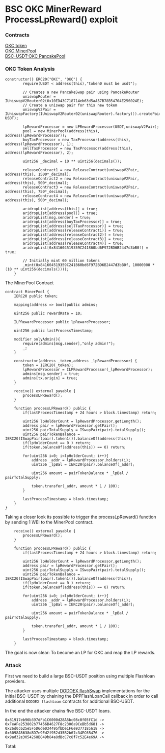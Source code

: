 # BSC OKC MinerReward ProcessLpReward() exploit

### Contracts
[OKC token](https://bscscan.com/address/0xabba891c633fb27f8aa656ea6244dedb15153fe0#code)    
[OKC MinerPool](https://bscscan.com/address/0x36016C4F0E0177861E6377f73C380c70138E13EE#code)  
[BSC-USDT:OKC PancakePool](https://bscscan.com/address/0x9cc7283d8f8b92654e6097aca2acb9655fd5ed96#code)

### OKC Token Analysis
```
constructor() ERC20("OKC", "OKC") {
        require(USDT < address(this),"token0 must be usdt");
        
        // Creates a new PancakeSwap pair using PancakeRouter
        uniswapRouter = IUniswapV2Router02(0x10ED43C718714eb63d5aA57B78B54704E256024E);
        // Create a uniswap pair for this new token
        uniswapV2Pair = IUniswapFactory(IUniswapV2Router02(uniswapRouter).factory()).createPair(address(this), USDT);

        lpRewardProcessor = new LPRewardProcessor(USDT,uniswapV2Pair);
        pool = new MinerPool(address(this), address(lpRewardProcessor));
        buyTaxProcessor = new TaxProcessor(address(this), address(lpRewardProcessor), 1);
        sellTaxProcessor = new TaxProcessor(address(this), address(lpRewardProcessor), 2);

        uint256 _decimal = 10 ** uint256(decimals());

        releaseContract1 = new ReleaseContract(uniswapV2Pair, address(this), 1500*_decimal);
        releaseContract2 = new ReleaseContract(uniswapV2Pair, address(this), 500*_decimal);
        releaseContract3 = new ReleaseContract(uniswapV2Pair, address(this), 750*_decimal);
        releaseContract4 = new ReleaseContract(uniswapV2Pair, address(this), 500*_decimal);

        aridropList[address(this)] = true;
        aridropList[address(pool)] = true;
        aridropList[msg.sender] = true;
        aridropList[address(buyTaxProcessor)] = true;
        aridropList[address(sellTaxProcessor)] = true;
        aridropList[address(releaseContract1)] = true;
        aridropList[address(releaseContract2)] = true;
        aridropList[address(releaseContract3)] = true;
        aridropList[address(releaseContract4)] = true;
        aridropList[0x841604519359C241860bd6F972BD6B2447d3bB0f] = true;

        // Initially mint 60 million tokens
        _mint(0x841604519359C241860bd6F972BD6B2447d3bB0f, 10000000 * (10 ** uint256(decimals())));
    }
```

The MinerPool Contract

```
contract MinerPool {
    IERC20 public token;

    mapping(address => bool)public admins;

    uint256 public rewardRate = 10;

    ILPRewardProcessor public lpRewardProcessor;

    uint256 public lastProcessTimestamp;

    modifier onlyAdmin(){
        require(admins[msg.sender],"only admin!");
        _;
    }

    constructor(address _token,address _lpRewardProcessor) {
        token = IERC20(_token);
        lpRewardProcessor = ILPRewardProcessor(_lpRewardProcessor);
        admins[msg.sender] = true;
        admins[tx.origin] = true;
    }

    receive() external payable {
        processLPReward();
    }

    function processLPReward() public {
        if(lastProcessTimestamp + 24 hours > block.timestamp) return;

        uint256 lpHolderCount = lpRewardProcessor.getLength();
        address pair = lpRewardProcessor.getPair();
        uint256 pairTotalSupply = ISwapPair(pair).totalSupply();
        uint256 pairTokenBalance = IERC20(ISwapPair(pair).token1()).balanceOf(address(this));
        if(lpHolderCount == 0 ) return;
        if(token.balanceOf(address(this)) == 0) return;

        for(uint256 i=0; i<lpHolderCount; i++){
            address _addr = lpRewardProcessor.holders(i);
            uint256 _lpBal = IERC20(pair).balanceOf(_addr);

            uint256 amount = pairTokenBalance * _lpBal / pairTotalSupply;

            token.transfer(_addr, amount * 1 / 100);
        }

        lastProcessTimestamp = block.timestamp;
    }
}
```

Taking a closer look its possible to trigger the processLpReward() function by sending 1 WEI to the MinerPool contract.  

```
    receive() external payable {
        processLPReward();
    }

    function processLPReward() public {
        if(lastProcessTimestamp + 24 hours > block.timestamp) return;

        uint256 lpHolderCount = lpRewardProcessor.getLength();
        address pair = lpRewardProcessor.getPair();
        uint256 pairTotalSupply = ISwapPair(pair).totalSupply();
        uint256 pairTokenBalance = IERC20(ISwapPair(pair).token1()).balanceOf(address(this));
        if(lpHolderCount == 0 ) return;
        if(token.balanceOf(address(this)) == 0) return;

        for(uint256 i=0; i<lpHolderCount; i++){
            address _addr = lpRewardProcessor.holders(i);
            uint256 _lpBal = IERC20(pair).balanceOf(_addr);

            uint256 amount = pairTokenBalance * _lpBal / pairTotalSupply;

            token.transfer(_addr, amount * 1 / 100);
        }

        lastProcessTimestamp = block.timestamp;
    }
  ```

The goal is now clear: To become an LP for OKC and reap the LP rewards. 

### Attack  
First we need to build a large BSC-USDT position using multiple Flashloan providers.  

The attacker uses multiple [DODOEX flashSwap](https://github.com/DODOEX/docs/blob/2f687d341183cf71ff267dcc4fca5a7d194f5d8c/docs/flashSwap.md?plain=1#L17) implementations for the initial BSC-USDT by chaining the DPPFlashLoanCall callback in order to call additional ```DODOEX flashLoan``` contracts for additional BSC-USDT.  

In the end the attacker chains five BSC-USDT loans.  
```
0x81917eb96b397dFb1C6000d28A5bc08c0f05fC1d ->
0xFeAFe253802b77456B4627F8c2306a9CeBb5d681 ->
0x26d0c625e5F5D6de034495fbDe1F6e9377185618 ->
0x6098A5638d8D7e9Ed2f952d35B2b67c34EC6B476 ->
0x9ad32e3054268B849b84a8dBcC7c8f7c52E4e69A ->
```
Total:  




